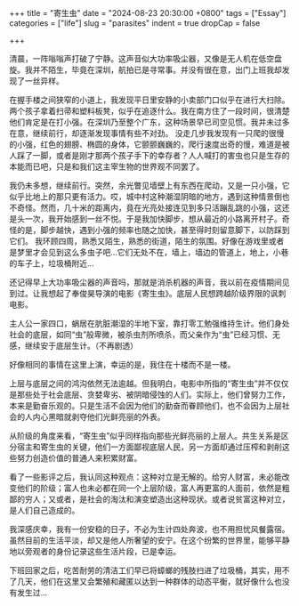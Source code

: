 +++
title = "寄生虫"
date = "2024-08-23 20:30:00 +0800"
tags = ["Essay"]
categories = ["life"]
slug = "parasites"
indent = true
dropCap = false

+++

<!-- [^1]![1921.jpg](/images/1921.jpg) -->

清晨，一阵嗡嗡声打破了宁静。这声音似大功率吸尘器，又像是无人机在低空盘旋。我并不陌生，毕竟在深圳，航拍已是寻常事。并没有很在意，出门上班我却发现了一丝异样。

在握手楼之间狭窄的小道上，我发现平日里安静的小卖部门口似乎在进行大扫除。两个孩子拿着扫帚和塑料板凳，似乎在追逐什么。我在南方住了一段时间，很清楚他们肯定是在打小强。在深圳乃至整个广东，这种场景早已司空见惯。我并未过多在意，继续前行，却逐渐发现事情有些不对劲。
没走几步我发现有一只爬的很慢的小强，红色的翅膀、椭圆的身体，它颤颤巍巍的，爬行速度出奇的慢，难道是被人踩了一脚，或者是刚才那两个孩子手下的幸存者？人人喊打的害虫也只是生存的本能而已吧，只是和我们这主宰生物的世界观不同罢了。

我仍未多想，继续前行。突然，余光瞥见墙壁上有东西在爬动，又是一只小强，它似乎比地上的那只更有活力。哎，城中村这种潮湿阴暗的地方，遇到这种情景倒也不奇怪。然而，几十米的距离内，竟在光亮处接连见到多只活蹦乱跳的小强，这还是头一次，我开始感到一丝不悦。于是我加快脚步，想从最近的小路离开村子。奇怪的是，脚步越快，遇到小强的频率也随之加快，甚至得时刻留意脚下，以防踩到它们。
我环顾四周，熟悉又陌生，熟悉的街道，陌生的氛围。好像在游戏里或者是梦里才会见到这么多虫子吧...它们无处不在，墙上，墙边的管道上，地上，小巷的车子上，垃圾桶附近...

还记得早上大功率吸尘器的声音吗，那就是消杀机器的声音，我以前在疫情期间见到过。让我想起了奉俊昊导演的电影《寄生虫》。底层人民想跨越阶级界限的讽刺电影。

主人公一家四口，蜗居在肮脏潮湿的半地下室，靠打零工勉强维持生计。他们身处社会的底层，如同“虫”般卑微，被杀虫剂所喷杀，而父亲作为“虫”已经习惯、无感，继续安于底层生计。（不再剧透）

好像相同的事情在这里上演，幸运的是，我住在十楼而不是一楼。

上层与底层之间的鸿沟依然无法逾越。但我明白，电影中所指的“寄生虫”并不仅仅是那些处于社会底层、贪婪卑劣、被阴暗侵蚀的人们。实际上，他们曾努力工作，本来是勤奋乐观的。只是生活不会因为他们的勤奋而眷顾他们，也不会因为上层社会的人内心黑暗就剥夺他们光鲜亮丽的外表。

从阶级的角度来看，“寄生虫”似乎同样指向那些光鲜亮丽的上层人。共生关系是区分宿主和寄生虫的关键，他们一方面鄙视底层人民，另一方面却通过压榨和剥削这些努力创造价值的普通人来积累财富。

看了一些影评之后，我认同这种观点：这种对立是无解的。给穷人财富，未必能改变他们的阶级；富人也未必都在同一个上层阶级，富人再更富的人面前，依然是粗鄙的穷人；又或者，是社会的淘汰和演变塑造出这种现状。或者说贫富这种对立，是人们自己造成的。

我深感庆幸，我有一份安稳的日子，不必为生计四处奔波，也不用担忧风餐露宿。虽然目前的生活平淡，却又是他人所奢望的安宁。在这个纷繁的世界里，能够平静地以旁观者的身份记录这些生活片段，已是幸运。

下班回家之后，吃苦耐劳的清洁工们早已将蟑螂的残肢扫进了垃圾桶，其实，用不了几天，他们在这里又会繁殖和藏匿以达到一种群体的动态平衡，就好像什么也没有发生过...




<!-- --- -->

<!-- [^1]: 截图自 https://www.youtube.com/watch?v=fdM7KtLqcPE -->